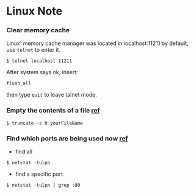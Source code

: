 # Linux Note

### Clear memory cache
Linux' memory cache manager was located in localhost:11211 by default, use `telnet` to enter it.
```shell
$ telnet localhost 11211
```
After system says ok, insert:
```shell
flush_all
```
then type `quit` to leave talnet mode.

### Empty the contents of a file [ref](http://unix.stackexchange.com/questions/88808/empty-the-contents-of-a-file)
```
$ truncate -s 0 yourFileName
```

### Find which ports are being used now [ref](http://www.cyberciti.biz/faq/what-process-has-open-linux-port/)
* find all   
```shell
$ netstat -tulpn
```
* find a specific port
```shell
$ netstat -tulpn | grep :80
```
